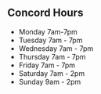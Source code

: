 ## Concord Hours
* Monday 7am-7pm
* Tuesday 7am - 7pm
* Wednesday 7am - 7pm
* Thursday 7am - 7pm
* Friday 7am - 7pm
* Saturday 7am - 2pm
* Sunday 9am - 2pm
